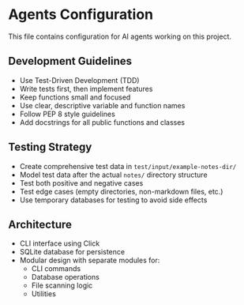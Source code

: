 # Agents Configuration

This file contains configuration for AI agents working on this project.

## Development Guidelines

- Use Test-Driven Development (TDD)
- Write tests first, then implement features
- Keep functions small and focused
- Use clear, descriptive variable and function names
- Follow PEP 8 style guidelines
- Add docstrings for all public functions and classes

## Testing Strategy

- Create comprehensive test data in `test/input/example-notes-dir/`
- Model test data after the actual `notes/` directory structure
- Test both positive and negative cases
- Test edge cases (empty directories, non-markdown files, etc.)
- Use temporary databases for testing to avoid side effects

## Architecture

- CLI interface using Click
- SQLite database for persistence
- Modular design with separate modules for:
  - CLI commands
  - Database operations
  - File scanning logic
  - Utilities